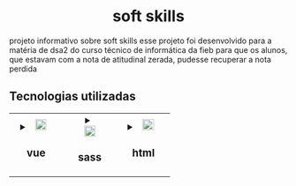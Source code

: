 <h1 align="center">soft skills</h1>
<p>
    projeto informativo sobre soft skills
    esse projeto foi desenvolvido para a matéria de dsa2 do curso técnico de informática da fieb para que os alunos, que estavam com a nota de atitudinal zerada, pudesse recuperar a nota perdida
</p>

<div>
    <h2>Tecnologias utilizadas</h2>
    <table width="100%">
        <tr width="100%">
            <td width="20%" align="top"> 
                <details width="100%">
                    <summary align="center">
                        <img width="50%" src="https://cdn.jsdelivr.net/gh/devicons/devicon/icons/vuejs/vuejs-original.svg" alt="">
                        <h3>vue</h3>
                    </summary>
                    framework do javascript, principal tecnologia por trás do projeto, o vue foi responsável por toda a aplicação da logica de paginas, two way data binding, interatividade da pagina, estilização escopada
                </details>
            </td>
            <td width="20%" > 
                <details align="top" width="100%">
                    <summary align="center">
                        <div><img width="50%" src="https://cdn.jsdelivr.net/gh/devicons/devicon/icons/sass/sass-original.svg" alt=""></div>
                        <h3>sass</h3>
                    </summary>
                    preprocessador do css, foi utilizado para os mesmos fins de um css normal, mas com funcionalidades extras durante o periodo de desenvolvimento
                </details>
            </td>
            <td width="20%" align="top"> 
                <details width="100%">
                    <summary align="center">
                        <img width="50%" src="https://cdn.jsdelivr.net/gh/devicons/devicon/icons/html5/html5-original.svg" alt="">
                        <h3>html</h3>
                    </summary>
                    estrutura de conteúdo das paginas
                </details>
            </td>
        </tr>
    </table>
</div>

